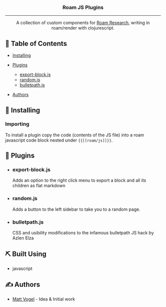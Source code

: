 
<h3 align="center">Roam JS Plugins</h3>

---

<p align="center"> A collection of custom components for <a href="https://roamresearch.com">Roam Research</a>, writing in roam/render with clojurescript.
    <br>
</p>

## 📝 Table of Contents
- [Installing](#getting_started)
- [Plugins](#plugins)
  - [export-block.js](#export)
  - [random.js](#random)
  - [bulletpath.js](#bulletpath)

- [Authors](#authors)

## 🏁 Installing <a name = "getting_started"></a>

### Importing
To install a plugin copy the code (contents of the JS file) into a roam javascript code block nested under `{{[[roam/js]]}}`.


## 🤖 Plugins <a name = "plugins"></a>


- ### export-block.js <a name = "export"></a>
  Adds an option to the right click menu to export a block and all its children as flat markdown

- ### random.js <a name = "random"></a>
  Adds a button to the left sidebar to take you to a random page. 

- ### bulletpath.js <a name = "bulletpath"></a>
    CSS and usibility modifications to the infamous bulletpath JS hack by Azlen Elza
  
## ⛏️ Built Using <a name = "built_using"></a>
- javascript

## ✍️ Authors <a name = "authors"></a>
- [Matt Vogel](https://github.com/8bitgentleman) - Idea & Initial work
